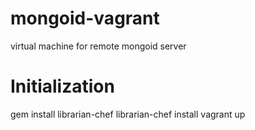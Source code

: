# mongoid-vagrant
virtual machine for remote mongoid server

# Initialization
gem install librarian-chef
librarian-chef install
vagrant up
